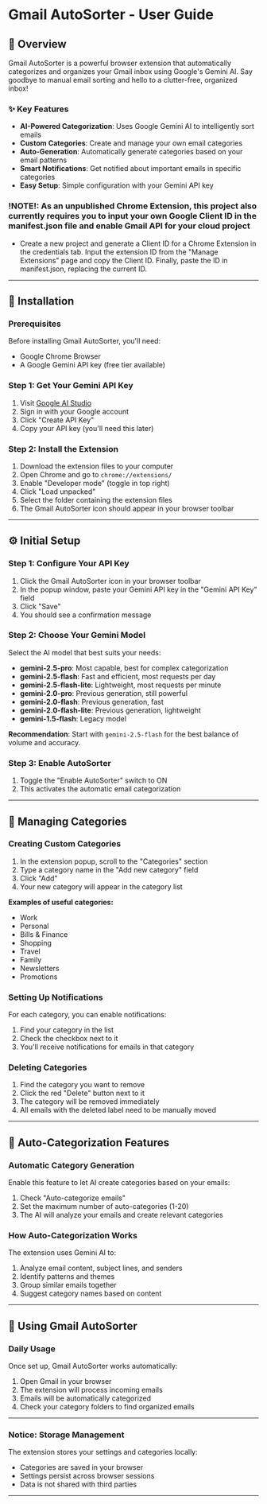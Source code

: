 # Gmail AutoSorter - User Guide

## 📧 Overview

Gmail AutoSorter is a powerful browser extension that automatically categorizes and organizes your Gmail inbox using Google's Gemini AI. Say goodbye to manual email sorting and hello to a clutter-free, organized inbox!

### ✨ Key Features

- **AI-Powered Categorization**: Uses Google Gemini AI to intelligently sort emails
- **Custom Categories**: Create and manage your own email categories
- **Auto-Generation**: Automatically generate categories based on your email patterns
- **Smart Notifications**: Get notified about important emails in specific categories
- **Easy Setup**: Simple configuration with your Gemini API key

### !NOTE!: As an unpublished Chrome Extension, this project also currently requires you to input your own Google Client ID in the manifest.json file and enable Gmail API for your cloud project

- Create a new project and generate a Client ID for a Chrome Extension in the credentials tab. Input the extension ID from the "Manage Extensions" page and copy the Client ID. Finally, paste the ID in manifest.json, replacing the current ID.

---

## 🚀 Installation

### Prerequisites

Before installing Gmail AutoSorter, you'll need:

- Google Chrome Browser
- A Google Gemini API key (free tier available)

### Step 1: Get Your Gemini API Key

1. Visit [Google AI Studio](https://makersuite.google.com/app/apikey)
2. Sign in with your Google account
3. Click "Create API Key"
4. Copy your API key (you'll need this later)

### Step 2: Install the Extension

1. Download the extension files to your computer
2. Open Chrome and go to `chrome://extensions/`
3. Enable "Developer mode" (toggle in top right)
4. Click "Load unpacked"
5. Select the folder containing the extension files
6. The Gmail AutoSorter icon should appear in your browser toolbar

---

## ⚙️ Initial Setup

### Step 1: Configure Your API Key

1. Click the Gmail AutoSorter icon in your browser toolbar
2. In the popup window, paste your Gemini API key in the "Gemini API Key" field
3. Click "Save"
4. You should see a confirmation message

### Step 2: Choose Your Gemini Model

Select the AI model that best suits your needs:

- **gemini-2.5-pro**: Most capable, best for complex categorization
- **gemini-2.5-flash**: Fast and efficient, most requests per day
- **gemini-2.5-flash-lite**: Lightweight, most requests per minute
- **gemini-2.0-pro**: Previous generation, still powerful
- **gemini-2.0-flash**: Previous generation, fast
- **gemini-2.0-flash-lite**: Previous generation, lightweight
- **gemini-1.5-flash**: Legacy model

**Recommendation**: Start with `gemini-2.5-flash` for the best balance of volume and accuracy.

### Step 3: Enable AutoSorter

1. Toggle the "Enable AutoSorter" switch to ON
2. This activates the automatic email categorization

---

## 📂 Managing Categories

### Creating Custom Categories

1. In the extension popup, scroll to the "Categories" section
2. Type a category name in the "Add new category" field
3. Click "Add"
4. Your new category will appear in the category list

**Examples of useful categories:**

- Work
- Personal
- Bills & Finance
- Shopping
- Travel
- Family
- Newsletters
- Promotions

### Setting Up Notifications

For each category, you can enable notifications:

1. Find your category in the list
2. Check the checkbox next to it
3. You'll receive notifications for emails in that category

### Deleting Categories

1. Find the category you want to remove
2. Click the red "Delete" button next to it
3. The category will be removed immediately
4. All emails with the deleted label need to be manually moved

---

## 🤖 Auto-Categorization Features

### Automatic Category Generation

Enable this feature to let AI create categories based on your emails:

1. Check "Auto-categorize emails"
2. Set the maximum number of auto-categories (1-20)
3. The AI will analyze your emails and create relevant categories

### How Auto-Categorization Works

The extension uses Gemini AI to:

1. Analyze email content, subject lines, and senders
2. Identify patterns and themes
3. Group similar emails together
4. Suggest category names based on content

---

## 📧 Using Gmail AutoSorter

### Daily Usage

Once set up, Gmail AutoSorter works automatically:

1. Open Gmail in your browser
2. The extension will process incoming emails
3. Emails will be automatically categorized
4. Check your category folders to find organized emails

---

### Notice: Storage Management

The extension stores your settings and categories locally:

- Categories are saved in your browser
- Settings persist across browser sessions
- Data is not shared with third parties

---
